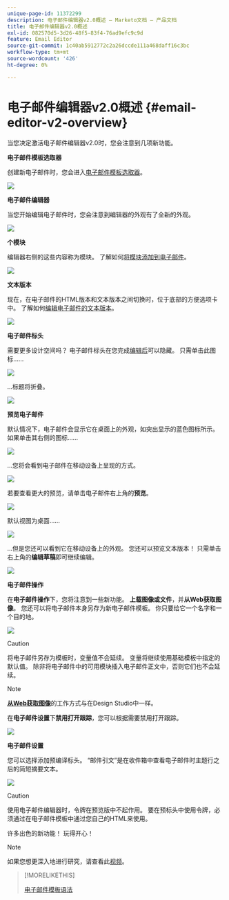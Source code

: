 ```yaml
---
unique-page-id: 11372299
description: 电子邮件编辑器v2.0概述 — Marketo文档 — 产品文档
title: 电子邮件编辑器v2.0概述
exl-id: 082570d5-3d26-48f5-83f4-76ad9efc9c9d
feature: Email Editor
source-git-commit: 1c40ab5912772c2a26dccde111a468daff16c3bc
workflow-type: tm+mt
source-wordcount: '426'
ht-degree: 0%

---
```


# 电子邮件编辑器v2.0概述 {#email-editor-v2-overview}

当您决定激活电子邮件编辑器v2.0时，您会注意到几项新功能。

**电子邮件模板选取器**

创建新电子邮件时，您会进入[电子邮件模板选取器](/help/marketo/product-docs/email-marketing/general/email-editor-2/email-template-picker-overview.md)。

![](assets/email-editor-v2-overview-1.png)

**电子邮件编辑器**

当您开始编辑电子邮件时，您会注意到编辑器的外观有了全新的外观。

![](assets/email-editor-v2-overview-2.png)

**个模块**

编辑器右侧的这些内容称为模块。 了解如何[将模块添加到电子邮件](/help/marketo/product-docs/email-marketing/general/email-editor-2/add-modules-to-your-email.md)。

![](assets/email-editor-v2-overview-3.png)

**文本版本**

现在，在电子邮件的HTML版本和文本版本之间切换时，位于底部的方便选项卡中。 了解如何[编辑电子邮件的文本版本](/help/marketo/product-docs/email-marketing/general/creating-an-email/edit-the-text-version-of-an-email.md)。

![](assets/email-editor-v2-overview-4.png)

**电子邮件标头**

需要更多设计空间吗？ 电子邮件标头在您完成[编辑后](/help/marketo/product-docs/email-marketing/general/creating-an-email/edit-your-email-header.md)可以隐藏。 只需单击此图标……

![](assets/email-editor-v2-overview-5.png)

...标题将折叠。

![](assets/email-editor-v2-overview-6.png)

**预览电子邮件**

默认情况下，电子邮件会显示它在桌面上的外观，如突出显示的蓝色图标所示。 如果单击其右侧的图标……

![](assets/email-editor-v2-overview-7.png)

...您将会看到电子邮件在移动设备上呈现的方式。

![](assets/email-editor-v2-overview-8.png)

若要查看更大的预览，请单击电子邮件右上角的&#x200B;**预览**。

![](assets/email-editor-v2-overview-9.png)

默认视图为桌面……

![](assets/email-editor-v2-overview-10.png)

...但是您还可以看到它在移动设备上的外观。 您还可以预览文本版本！ 只需单击右上角的&#x200B;**编辑草稿**&#x200B;即可继续编辑。

![](assets/email-editor-v2-overview-11.png)

**电子邮件操作**

在&#x200B;**电子邮件操作**&#x200B;下，您将注意到一些新功能。 **上载图像或文件**，并&#x200B;**从Web获取图像**。 您还可以将电子邮件本身另存为新电子邮件模板。 你只要给它一个名字和一个目的地。

![](assets/email-editor-v2-overview-12.png)

>[!CAUTION]
>
>将电子邮件另存为模板时，变量值不会延续。 变量将继续使用基础模板中指定的默认值。 除非将电子邮件中的可用模块插入电子邮件正文中，否则它们也不会延续。

>[!NOTE]
>
>**[从Web获取图像](/help/marketo/product-docs/demand-generation/images-and-files/grab-the-images-from-a-web-page.md)**&#x200B;的工作方式与在Design Studio中一样。

在&#x200B;**电子邮件设置**&#x200B;下&#x200B;**禁用打开跟踪**，您可以根据需要禁用打开跟踪。

![](assets/email-editor-v2-overview-13.png)

**电子邮件设置**

您可以选择添加预编译标头。 “邮件引文”是在收件箱中查看电子邮件时主题行之后的简短摘要文本。

![](assets/email-editor-v2-overview-14.png)

>[!CAUTION]
>
>使用电子邮件编辑器时，令牌在预览版中不起作用。 要在预标头中使用令牌，必须通过在电子邮件模板中通过您自己的HTML来使用。

许多出色的新功能！ 玩得开心！

>[!NOTE]
>
>如果您想更深入地进行研究，请查看此[视频](https://nation.marketo.com/videos/1463)。

>[!MORELIKETHIS]
>
>[电子邮件模板语法](/help/marketo/product-docs/email-marketing/general/email-editor-2/email-template-syntax.md)
